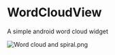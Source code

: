 # WordCloudView
A simple android word cloud widget


![Word cloud and spiral.png](https://github.com/rome753/WordCloudView/blob/master/screenshots/word-cloud.png)